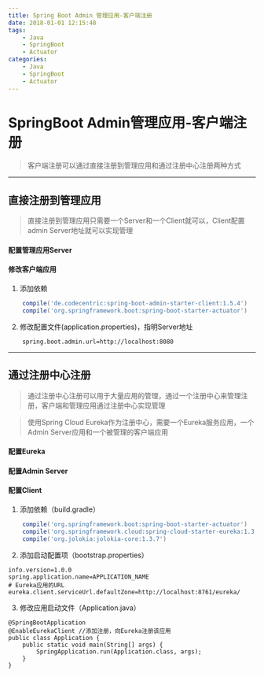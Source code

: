 ```yaml
---
title: Spring Boot Admin 管理应用-客户端注册
date: 2018-01-01 12:15:48
tags:
    - Java
    - SpringBoot 
    - Actuator
categories: 
    - Java
    - SpringBoot
    - Actuator
---
```

# SpringBoot Admin管理应用-客户端注册
> 客户端注册可以通过直接注册到管理应用和通过注册中心注册两种方式

------------------

## 直接注册到管理应用
> 直接注册到管理应用只需要一个Server和一个Client就可以，Client配置admin Server地址就可以实现管理

#### 配置管理应用Server
#### 修改客户端应用

1. 添加依赖

```gradle
    compile('de.codecentric:spring-boot-admin-starter-client:1.5.4')
    compile('org.springframework.boot:spring-boot-starter-actuator')
```
 2.   修改配置文件(application.properties)，指明Server地址 
      
```
    spring.boot.admin.url=http://localhost:8080
```

---------------

## 通过注册中心注册
> 通过注册中心注册可以用于大量应用的管理，通过一个注册中心来管理注册，客户端和管理应用通过注册中心实现管理


> 使用Spring Cloud Eureka作为注册中心，需要一个Eureka服务应用，一个Admin Server应用和一个被管理的客户端应用

#### 配置Eureka
#### 配置Admin Server
#### 配置Client 
1. 添加依赖（build.gradle）
```gradle
    compile('org.springframework.boot:spring-boot-starter-actuator')
    compile('org.springframework.cloud:spring-cloud-starter-eureka:1.3.4.RELEASE')
    compile('org.jolokia:jolokia-core:1.3.7')
```
2. 添加启动配置项（bootstrap.properties）
```
info.version=1.0.0
spring.application.name=APPLICATION_NAME
# Eureka应用的URL
eureka.client.serviceUrl.defaultZone=http://localhost:8761/eureka/
```
3. 修改应用启动文件（Application.java）
```
@SpringBootApplication
@EnableEurekaClient //添加注册，向Eureka注册该应用
public class Application {
    public static void main(String[] args) {
        SpringApplication.run(Application.class, args);
    }
}
```